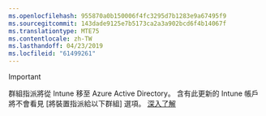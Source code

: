 ```yaml
---
ms.openlocfilehash: 955870a0b150006f4fc3295d7b1283e9a67495f9
ms.sourcegitcommit: 143dade9125e7b5173ca2a3a902bcd6f4b14067f
ms.translationtype: MTE75
ms.contentlocale: zh-TW
ms.lasthandoff: 04/23/2019
ms.locfileid: "61499261"
---
```

>[!Important]
>群組指派將從 Intune 移至 Azure Active Directory。 含有此更新的 Intune 帳戶將不會看見 [將裝置指派給以下群組] 選項。 [深入了解](/intune-classic/deploy-use/ios-device-enrollment-program-in-microsoft-intune#changes-to-intune-group-assignments)
